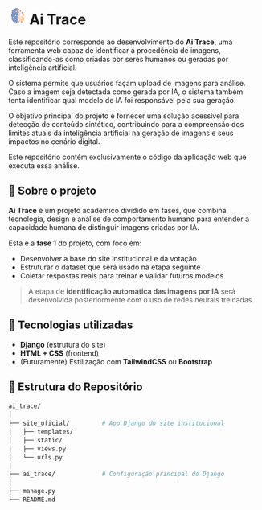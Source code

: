# <img src="https://raw.githubusercontent.com/RodolfoHRE/Ai_Trace/main/assents/logo.svg" alt="Logo" width="35"/> Ai Trace


Este repositório corresponde ao desenvolvimento do **Ai Trace**, uma ferramenta web capaz de identificar a procedência de imagens, classificando-as como criadas por seres humanos ou geradas por inteligência artificial. 

O sistema permite que usuários façam upload de imagens para análise. Caso a imagem seja detectada como gerada por IA, o sistema também tenta identificar qual modelo de IA foi responsável pela sua geração.

O objetivo principal do projeto é fornecer uma solução acessível para detecção de conteúdo sintético, contribuindo para a compreensão dos limites atuais da inteligência artificial na geração de imagens e seus impactos no cenário digital.

Este repositório contém exclusivamente o código da aplicação web que executa essa análise. 

## 🧠 Sobre o projeto

**Ai Trace** é um projeto acadêmico dividido em fases, que combina tecnologia, design e análise de comportamento humano para entender a capacidade humana de distinguir imagens criadas por IA.

Esta é a **fase 1** do projeto, com foco em:

- Desenvolver a base do site institucional e da votação
- Estruturar o dataset que será usado na etapa seguinte
- Coletar respostas reais para treinar e validar futuros modelos

> A etapa de **identificação automática das imagens por IA** será desenvolvida posteriormente com o uso de redes neurais treinadas.

## 🚀 Tecnologias utilizadas

- **Django** (estrutura do site)
- **HTML + CSS** (frontend)
- (Futuramente) Estilização com **TailwindCSS** ou **Bootstrap**

## 📁 Estrutura do Repositório

```bash
ai_trace/
│
├── site_oficial/         # App Django do site institucional
│   ├── templates/
│   ├── static/
│   ├── views.py
│   └── urls.py
│
├── ai_trace/             # Configuração principal do Django
│
├── manage.py
└── README.md
